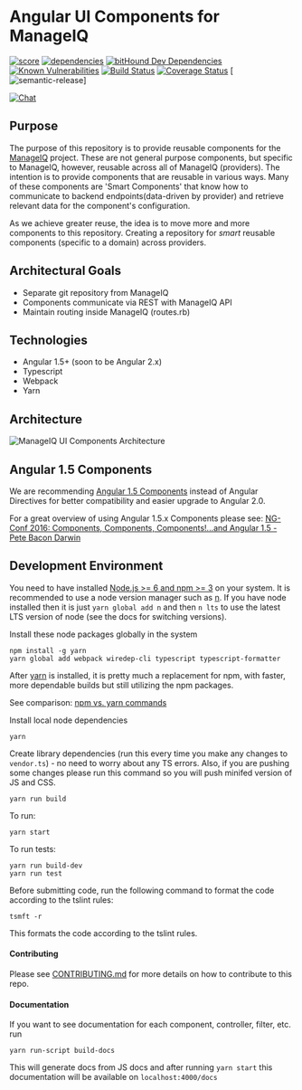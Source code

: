 # Angular UI Components for ManageIQ

[![score](https://www.bithound.io/github/ManageIQ/ui-components/badges/score.svg)](https://www.bithound.io/github/ManageIQ/ui-components)
[![dependencies](https://www.bithound.io/github/ManageIQ/ui-components/badges/dependencies.svg)](https://www.bithound.io/github/ManageIQ/ui-components/master/dependencies/npm)
[![bitHound Dev Dependencies](https://www.bithound.io/github/ManageIQ/ui-components/badges/devDependencies.svg)](https://www.bithound.io/github/ManageIQ/ui-components/master/dependencies/npm)
[![Known Vulnerabilities](https://snyk.io/test/github/mtho11/ui-components/badge.svg)](https://snyk.io/test/github/mtho11/ui-components)
[![Build Status](https://travis-ci.org/ManageIQ/ui-components.svg)](https://travis-ci.org/ManageIQ/ui-components)
[![Coverage Status](https://coveralls.io/repos/github/ManageIQ/ui-components/badge.svg)](https://coveralls.io/github/ManageIQ/ui-components)
[![semantic-release](https://img.shields.io/badge/%20%20%F0%9F%93%A6%F0%9F%9A%80-semantic--release-e10079.svg)]

[![Chat](https://badges.gitter.im/Join%20Chat.svg)](https://gitter.im/ManageIQ/manageiq/ui?utm_source=badge&utm_medium=badge&utm_campaign=pr-badge&utm_content=badge)

## Purpose

The purpose of this repository is to provide reusable components for the [ManageIQ](http:github.com/manageiq/manageiq)
project. These are not general purpose components, but specific to ManageIQ, however, reusable across all of
ManageIQ (providers). The intention is to provide components that are reusable in various ways. Many of these components
are 'Smart Components' that know how to communicate to backend endpoints(data-driven by provider) and retrieve relevant data for
the component's configuration.

As we achieve greater reuse, the idea is to move more and more components to this repository. Creating a repository for
*smart* reusable components (specific to a domain) across providers.

## Architectural Goals

* Separate git repository from ManageIQ
* Components communicate via REST with ManageIQ API
* Maintain routing inside ManageIQ (routes.rb)

## Technologies

* Angular 1.5+ (soon to be Angular 2.x)
* Typescript
* Webpack
* Yarn

## Architecture

![ManageIQ UI Components Architecture](MiQ-UI-Architecture.jpg)

## Angular 1.5 Components

We are recommending [Angular 1.5 Components](https://docs.angularjs.org/guide/component) instead of Angular Directives
for better compatibility and easier upgrade to Angular 2.0.

For a great overview of using Angular 1.5.x Components please see: [NG-Conf 2016: Components, Components, Components!...and Angular 1.5 - Pete Bacon Darwin](https://www.youtube.com/watch?list=PLOETEcp3DkCq788xapkP_OU-78jhTf68j&v=AMwjDibFxno&ab_channel=ng-conf)


## Development Environment

You need to have installed [Node.js >= 6  and npm >= 3](https://docs.npmjs.com/getting-started/installing-node) on your system.
It is recommended to use a node version manager such as [n](https://www.npmjs.com/package/n). If you have node installed then it is
just `yarn global add n` and then `n lts` to use the latest LTS version of node (see the docs for switching versions).

Install these node packages globally in the system
```
npm install -g yarn
yarn global add webpack wiredep-cli typescript typescript-formatter
```

After [yarn](http://yarn.io) is installed, it is pretty much a replacement for npm, with faster, more dependable  builds
but still utilizing the npm packages.

See comparison: [npm vs. yarn commands](https://yarnpkg.com/en/docs/migrating-from-npm)

Install local node dependencies
```
yarn
```

Create library dependencies (run this every time you make any changes to `vendor.ts`) - no need to worry about any TS
errors. Also, if you are pushing some changes please run this command so you will push minifed version of JS and CSS.
```
yarn run build
```

To run:
```
yarn start
```

To run tests:
```
yarn run build-dev
yarn run test
```

Before submitting code, run the following command to format the code according to the tslint rules:
```
tsmft -r
```

This formats the code according to the tslint rules.

#### Contributing
Please see [CONTRIBUTING.md](CONTRIBUTING.md) for more details on how to contribute to this repo. 

#### Documentation

If you want to see documentation for each component, controller, filter, etc. run
```
yarn run-script build-docs
```
This will generate docs from JS docs and after running `yarn start` this documentation will be available on `localhost:4000/docs`
